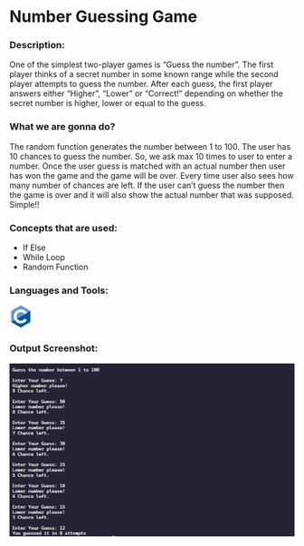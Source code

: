 # Number Guessing Game
<h3 align="left">Description: </h3>
<p align="left">
One of the simplest two-player games is “Guess the number”. The first player thinks of a secret number
in some known range while the second player attempts to guess the number. After each guess, the first
player answers either “Higher”, “Lower” or “Correct!” depending on whether the secret number is
higher, lower or equal to the guess.
</p>

<h3 align="left">What we are gonna do?</h3>
<p align="left">
The random function generates the number between 1 to 100.
The user has 10 chances to guess the number.
So, we ask max 10 times to user to enter a number.
Once the user guess is matched with an actual number then user has won the game and the game will be over.
Every time user also sees how many number of chances are left.
If the user can’t guess the number then the game is over and it will also show the actual number that was supposed. Simple!!
</p>

<h3 align="left">Concepts that are used: </h3>

 - If Else  
 - While Loop  
 - Random Function  


<h3 align="left">Languages and Tools:</h3>
<a href="https://www.cprogramming.com/" target="_blank" rel="noreferrer"> <img src="https://raw.githubusercontent.com/devicons/devicon/master/icons/c/c-original.svg" alt="c" width="40" height="40"/> </a>

<h3 align="left">Output Screenshot:</h3>
<img align="left" alt="Output" width="" src="output.png">
